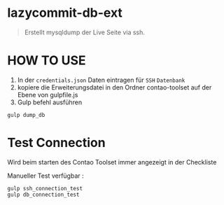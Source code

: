 # lazycommit-db-ext

> Erstellt mysqldump der Live Seite via ssh.

# HOW TO USE

1. In der `credentials.json` Daten eintragen für `SSH` `Datenbank`
2. kopiere die Erweiterungsdatei in den Ordner contao-toolset auf der Ebene von gulpfile.js
3. Gulp befehl ausführen

```
gulp dump_db
```

# Test Connection

Wird beim starten des Contao Toolset immer angezeigt in der Checkliste

Manueller Test verfügbar :

```
gulp ssh_connection_test
gulp db_connection_test
```

